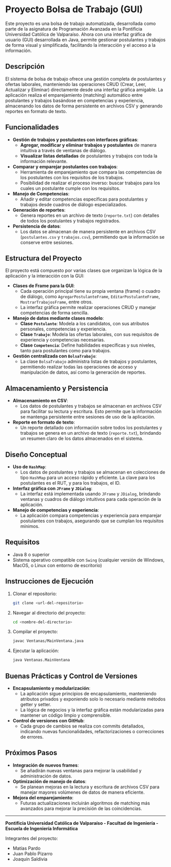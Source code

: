 # Proyecto Bolsa de Trabajo (GUI)

Este proyecto es una bolsa de trabajo automatizada, desarrollada como parte de la asignatura de Programación Avanzada en la Pontificia Universidad Católica de Valparaíso. Ahora con una interfaz gráfica de usuario (GUI) desarrollada en Java, permite gestionar postulantes y trabajos de forma visual y simplificada, facilitando la interacción y el acceso a la información.

## Descripción

El sistema de bolsa de trabajo ofrece una gestión completa de postulantes y ofertas laborales, manteniendo las operaciones CRUD (Crear, Leer, Actualizar y Eliminar) directamente desde una interfaz gráfica amigable. La aplicación realiza el emparejamiento (matching) automático entre postulantes y trabajos basándose en competencias y experiencia, almacenando los datos de forma persistente en archivos CSV y generando reportes en formato de texto.

## Funcionalidades

- **Gestión de trabajos y postulantes con interfaces gráficas**:
  - **Agregar, modificar y eliminar trabajos y postulantes** de manera intuitiva a través de ventanas de diálogo.
  - **Visualizar listas detalladas** de postulantes y trabajos con toda la información relevante.
- **Comparar y emparejar postulantes con trabajos**:
  - Herramienta de emparejamiento que compara las competencias de los postulantes con los requisitos de los trabajos.
  - Posibilidad de realizar el proceso inverso: buscar trabajos para los cuales un postulante cumple con los requisitos.
- **Manejo de Competencias**:
  - Añadir y editar competencias específicas para postulantes y trabajos desde cuadros de diálogo especializados.
- **Generación de reportes**:
  - Genera reportes en un archivo de texto (`reporte.txt`) con detalles de todos los postulantes y trabajos registrados.
- **Persistencia de datos**:
  - Los datos se almacenan de manera persistente en archivos CSV (`postulantes.csv` y `trabajos.csv`), permitiendo que la información se conserve entre sesiones.

## Estructura del Proyecto

El proyecto está compuesto por varias clases que organizan la lógica de la aplicación y la interacción con la GUI:

- **Clases de Frame para la GUI**:
  - Cada operación principal tiene su propia ventana (frame) o cuadro de diálogo, como `AgregarPostulanteFrame`, `EditarPostulanteFrame`, `MostrarTrabajosFrame`, entre otros.
  - La interfaz gráfica permite realizar operaciones CRUD y manejar competencias de forma sencilla.
- **Manejo de datos mediante clases modelo**:
  - **Clase `Postulante`**: Modela a los candidatos, con sus atributos personales, competencias y experiencia.
  - **Clase `Trabajo`**: Modela las ofertas laborales, con sus requisitos de experiencia y competencias necesarias.
  - **Clase `Competencia`**: Define habilidades específicas y sus niveles, tanto para postulantes como para trabajos.
- **Gestión centralizada con `BolsaTrabajo`**:
  - La clase `BolsaTrabajo` administra listas de trabajos y postulantes, permitiendo realizar todas las operaciones de acceso y manipulación de datos, así como la generación de reportes.

## Almacenamiento y Persistencia

- **Almacenamiento en CSV**:
  - Los datos de postulantes y trabajos se almacenan en archivos CSV para facilitar su lectura y escritura. Esto permite que la información se mantenga persistente entre sesiones de uso de la aplicación.
- **Reporte en formato de texto**:
  - Un reporte detallado con información sobre todos los postulantes y trabajos se genera en un archivo de texto (`reporte.txt`), brindando un resumen claro de los datos almacenados en el sistema.

## Diseño Conceptual

- **Uso de `HashMap`**:
  - Los datos de postulantes y trabajos se almacenan en colecciones de tipo `HashMap` para un acceso rápido y eficiente. La clave para los postulantes es el RUT, y para los trabajos, el ID.
- **Interfaz gráfica con `JFrame` y `JDialog`**:
  - La interfaz está implementada usando `JFrame` y `JDialog`, brindando ventanas y cuadros de diálogo intuitivos para cada operación de la aplicación.
- **Manejo de competencias y experiencia**:
  - La aplicación compara competencias y experiencia para emparejar postulantes con trabajos, asegurando que se cumplan los requisitos mínimos.

## Requisitos

- Java 8 o superior
- Sistema operativo compatible con `Swing` (cualquier versión de Windows, MacOS, o Linux con entorno de escritorio)

## Instrucciones de Ejecución

1. Clonar el repositorio:
    ```bash
    git clone <url-del-repositorio>
    ```
2. Navegar al directorio del proyecto:
    ```bash
    cd <nombre-del-directorio>
    ```
3. Compilar el proyecto:
    ```bash
    javac Ventanas/MainVentana.java
    ```
4. Ejecutar la aplicación:
    ```bash
    java Ventanas.MainVentana
    ```

## Buenas Prácticas y Control de Versiones

- **Encapsulamiento y modularización**:
  - La aplicación sigue principios de encapsulamiento, manteniendo atributos privados y exponiendo solo lo necesario mediante métodos getter y setter.
  - La lógica de negocios y la interfaz gráfica están modularizadas para mantener un código limpio y comprensible.
- **Control de versiones con GitHub**:
  - Cada grupo de cambios se realiza con commits detallados, indicando nuevas funcionalidades, refactorizaciones o correcciones de errores.

## Próximos Pasos

- **Integración de nuevos frames**:
  - Se añadirán nuevas ventanas para mejorar la usabilidad y administración de datos.
- **Optimización de manejo de datos**:
  - Se planean mejoras en la lectura y escritura de archivos CSV para manejar mayores volúmenes de datos de manera eficiente.
- **Mejora del emparejamiento**:
  - Futuras actualizaciones incluirán algoritmos de matching más avanzados para mejorar la precisión de las coincidencias.

---

**Pontificia Universidad Católica de Valparaíso - Facultad de Ingeniería - Escuela de Ingeniería Informática**

Integrantes del proyecto:
- Matías Pardo
- Juan Pablo Pizarro
- Joaquín Saldivia
